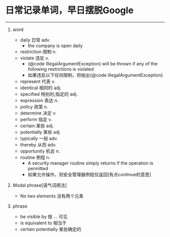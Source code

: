 # 日常记录单词，早日摆脱Google #

----------
1. word	
	- daily 日常 adv.
		- the company is open daily 
	- restriction 限制 n.
	- violate 违反 v.
		- {@code IllegalArgumentException} will be thrown if any of the following restrictions is violated 
		- 如果违反以下任何限制，将抛出{@code IllegalArgumentException}
	- represent 代表 v.
	- identical 相同的 adj.
	- specified 特别的;指定的 adj.
	- expression 表达 n.
	- policy 政策 n.
	- determine 决定 v.
	- perform 指定 v.
	- certain 某些 adj.
	- potentially 某些 adj
	- typically 一般 adv.
	- thereby 从而 adv.
	- opportunity 机会 n.
	- routine 例程 n.
		- A security manager routine simply returns if the operation is permitted
		- 如果允许操作，则安全管理器例程仅返回[有点continue的意思]

2. Modal phrase[语气词用法]
	- No two elements 没有两个元素

3. phrase
	- be visible by 按 ... 可见
	- is equivalent to 相当于
	- certain potentially 某些确定的